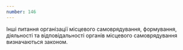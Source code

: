 ```yaml
---
number: 146
---
```


Інші питання організації місцевого самоврядування, формування, діяльності та відповідальності органів місцевого
самоврядування визначаються законом.
